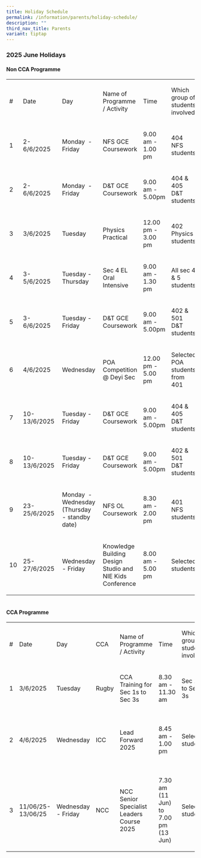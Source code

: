 ```yaml
---
title: Holiday Schedule
permalink: /information/parents/holiday-schedule/
description: ""
third_nav_title: Parents
variant: tiptap
---
```

<h3><strong>2025 June Holidays</strong></h3>
<h4><strong>Non CCA Programme</strong></h4>
<table style="minWidth: 225px">
<colgroup>
<col>
<col>
<col>
<col>
<col>
<col>
<col>
<col>
<col>
</colgroup>
<tbody>
<tr>
<td rowspan="1" colspan="1">
<p>#</p>
</td>
<td rowspan="1" colspan="1">
<p>Date</p>
</td>
<td rowspan="1" colspan="1">
<p>Day</p>
</td>
<td rowspan="1" colspan="1">
<p>Name of Programme / Activity</p>
</td>
<td rowspan="1" colspan="1">
<p>Time</p>
</td>
<td rowspan="1" colspan="1">
<p>Which group of students involved</p>
</td>
<td rowspan="1" colspan="1">
<p>List of Teachers Involved</p>
</td>
<td rowspan="1" colspan="1">
<p>Venue</p>
</td>
<td rowspan="1" colspan="1">
<p>Remarks</p>
</td>
</tr>
<tr>
<td rowspan="1" colspan="1">
<p>1</p>
</td>
<td rowspan="1" colspan="1">
<p>2-6/6/2025</p>
</td>
<td rowspan="1" colspan="1">
<p>Monday&nbsp; - Friday</p>
</td>
<td rowspan="1" colspan="1">
<p>NFS GCE Coursework</p>
</td>
<td rowspan="1" colspan="1">
<p>9.00 am - 1.00 pm</p>
</td>
<td rowspan="1" colspan="1">
<p>404 NFS students</p>
</td>
<td rowspan="1" colspan="1">
<p>Sng Gek Hoon</p>
</td>
<td rowspan="1" colspan="1">
<p>Computer Lab 3</p>
</td>
<td rowspan="1" colspan="1">
<p>&nbsp;</p>
</td>
</tr>
<tr>
<td rowspan="1" colspan="1">
<p>2</p>
</td>
<td rowspan="1" colspan="1">
<p>2-6/6/2025</p>
</td>
<td rowspan="1" colspan="1">
<p>Monday&nbsp; - Friday</p>
</td>
<td rowspan="1" colspan="1">
<p>D&amp;T GCE Coursework</p>
</td>
<td rowspan="1" colspan="1">
<p>9.00 am - 5.00pm</p>
</td>
<td rowspan="1" colspan="1">
<p>404 &amp; 405 D&amp;T students</p>
</td>
<td rowspan="1" colspan="1">
<p>Tan Boon Siew and Salahudeen</p>
</td>
<td rowspan="1" colspan="1">
<p>Workshop 1</p>
</td>
<td rowspan="1" colspan="1">
<p>&nbsp;</p>
</td>
</tr>
<tr>
<td rowspan="1" colspan="1">
<p>3</p>
</td>
<td rowspan="1" colspan="1">
<p>3/6/2025</p>
</td>
<td rowspan="1" colspan="1">
<p>Tuesday</p>
</td>
<td rowspan="1" colspan="1">
<p>Physics Practical</p>
</td>
<td rowspan="1" colspan="1">
<p>12.00 pm - 3.00 pm</p>
</td>
<td rowspan="1" colspan="1">
<p>402 Physics students</p>
</td>
<td rowspan="1" colspan="1">
<p>Tan Wei Zhi</p>
</td>
<td rowspan="1" colspan="1">
<p>Physics Lab 2</p>
</td>
<td rowspan="1" colspan="1">
<p>&nbsp;</p>
</td>
</tr>
<tr>
<td rowspan="1" colspan="1">
<p>4</p>
</td>
<td rowspan="1" colspan="1">
<p>3-5/6/2025</p>
</td>
<td rowspan="1" colspan="1">
<p>Tuesday -Thursday</p>
</td>
<td rowspan="1" colspan="1">
<p>Sec 4 EL Oral Intensive</p>
</td>
<td rowspan="1" colspan="1">
<p>9.00 am - 1.30 pm</p>
</td>
<td rowspan="1" colspan="1">
<p>All sec 4 &amp; 5 students</p>
</td>
<td rowspan="1" colspan="1">
<p>All English&nbsp; teachers who are available</p>
</td>
<td rowspan="1" colspan="1">
<p>Classrooms</p>
</td>
<td rowspan="1" colspan="1">
<p>&nbsp;</p>
</td>
</tr>
<tr>
<td rowspan="1" colspan="1">
<p>5</p>
</td>
<td rowspan="1" colspan="1">
<p>3-6/6/2025</p>
</td>
<td rowspan="1" colspan="1">
<p>Tuesday - Friday</p>
</td>
<td rowspan="1" colspan="1">
<p>D&amp;T GCE Coursework</p>
</td>
<td rowspan="1" colspan="1">
<p>9.00 am - 5.00pm</p>
</td>
<td rowspan="1" colspan="1">
<p>402 &amp; 501 D&amp;T students</p>
</td>
<td rowspan="1" colspan="1">
<p>Tan Boon Siew</p>
</td>
<td rowspan="1" colspan="1">
<p>Workshop 1</p>
</td>
<td rowspan="1" colspan="1">
<p>&nbsp;</p>
</td>
</tr>
<tr>
<td rowspan="1" colspan="1">
<p>6</p>
</td>
<td rowspan="1" colspan="1">
<p>4/6/2025</p>
</td>
<td rowspan="1" colspan="1">
<p>Wednesday&nbsp;</p>
</td>
<td rowspan="1" colspan="1">
<p>POA Competition @ Deyi Sec</p>
</td>
<td rowspan="1" colspan="1">
<p>12.00 pm - 5.00 pm</p>
</td>
<td rowspan="1" colspan="1">
<p>Selected POA students from 401</p>
</td>
<td rowspan="1" colspan="1">
<p>Cristy Lin</p>
</td>
<td rowspan="1" colspan="1">
<p>Deyi Secondary School</p>
</td>
<td rowspan="1" colspan="1">
<p>&nbsp;</p>
</td>
</tr>
<tr>
<td rowspan="1" colspan="1">
<p>7</p>
</td>
<td rowspan="1" colspan="1">
<p>10-13/6/2025&nbsp;</p>
</td>
<td rowspan="1" colspan="1">
<p>Tuesday - Friday</p>
</td>
<td rowspan="1" colspan="1">
<p>D&amp;T GCE Coursework</p>
</td>
<td rowspan="1" colspan="1">
<p>9.00 am - 5.00pm</p>
</td>
<td rowspan="1" colspan="1">
<p>404 &amp; 405 D&amp;T students</p>
</td>
<td rowspan="1" colspan="1">
<p>Tan Boon Siew and Salahudeen</p>
</td>
<td rowspan="1" colspan="1">
<p>Computer Lab 2</p>
</td>
<td rowspan="1" colspan="1">
<p>&nbsp;</p>
</td>
</tr>
<tr>
<td rowspan="1" colspan="1">
<p>8</p>
</td>
<td rowspan="1" colspan="1">
<p>10-13/6/2025</p>
</td>
<td rowspan="1" colspan="1">
<p>Tuesday - Friday</p>
</td>
<td rowspan="1" colspan="1">
<p>D&amp;T GCE Coursework</p>
</td>
<td rowspan="1" colspan="1">
<p>9.00 am - 5.00pm</p>
</td>
<td rowspan="1" colspan="1">
<p>402 &amp; 501 D&amp;T students</p>
</td>
<td rowspan="1" colspan="1">
<p>Tan Boon Siew</p>
</td>
<td rowspan="1" colspan="1">
<p>Computer Lab 2</p>
</td>
<td rowspan="1" colspan="1">
<p>&nbsp;</p>
</td>
</tr>
<tr>
<td rowspan="1" colspan="1">
<p>9</p>
</td>
<td rowspan="1" colspan="1">
<p>23-25/6/2025</p>
</td>
<td rowspan="1" colspan="1">
<p>Monday&nbsp; - Wednesday
<br>(Thursday&nbsp; - standby date)</p>
</td>
<td rowspan="1" colspan="1">
<p>NFS OL Coursework</p>
</td>
<td rowspan="1" colspan="1">
<p>8.30 am - 2.00 pm</p>
</td>
<td rowspan="1" colspan="1">
<p>401 NFS students</p>
</td>
<td rowspan="1" colspan="1">
<p>Soraya</p>
</td>
<td rowspan="1" colspan="1">
<p>Kitchen 1 and ITR 2</p>
</td>
<td rowspan="1" colspan="1">
<p>&nbsp;</p>
</td>
</tr>
<tr>
<td rowspan="1" colspan="1">
<p>10</p>
</td>
<td rowspan="1" colspan="1">
<p>25-27/6/2025</p>
</td>
<td rowspan="1" colspan="1">
<p>Wednesday - Friday</p>
</td>
<td rowspan="1" colspan="1">
<p>Knowledge Building Design Studio and NIE Kids Conference</p>
</td>
<td rowspan="1" colspan="1">
<p>8.00 am - 5.00 pm</p>
</td>
<td rowspan="1" colspan="1">
<p>Selected students</p>
</td>
<td rowspan="1" colspan="1">
<p>Lin Jiehui and Nicholas Ong</p>
</td>
<td rowspan="1" colspan="1">
<p>NIE</p>
</td>
<td rowspan="1" colspan="1">
<p>&nbsp;</p>
</td>
</tr>
</tbody>
</table>
<h4><br><strong>CCA Programme</strong></h4>
<table style="minWidth: 250px">
<colgroup>
<col>
<col>
<col>
<col>
<col>
<col>
<col>
<col>
<col>
<col>
</colgroup>
<tbody>
<tr>
<td rowspan="1" colspan="1">
<p>#</p>
</td>
<td rowspan="1" colspan="1">
<p>Date</p>
</td>
<td rowspan="1" colspan="1">
<p>Day</p>
</td>
<td rowspan="1" colspan="1">
<p>CCA</p>
</td>
<td rowspan="1" colspan="1">
<p>Name of Programme / Activity</p>
</td>
<td rowspan="1" colspan="1">
<p>Time</p>
</td>
<td rowspan="1" colspan="1">
<p>Which group of students involved</p>
</td>
<td rowspan="1" colspan="1">
<p>List of Teachers Involved</p>
</td>
<td rowspan="1" colspan="1">
<p>Venue</p>
</td>
<td rowspan="1" colspan="1">
<p>Remarks</p>
</td>
</tr>
<tr>
<td rowspan="1" colspan="1">
<p>1</p>
</td>
<td rowspan="1" colspan="1">
<p>3/6/2025</p>
</td>
<td rowspan="1" colspan="1">
<p>Tuesday</p>
</td>
<td rowspan="1" colspan="1">
<p>Rugby</p>
</td>
<td rowspan="1" colspan="1">
<p>CCA Training for Sec 1s to&nbsp; Sec 3s</p>
</td>
<td rowspan="1" colspan="1">
<p>8.30 am - 11.30 am</p>
</td>
<td rowspan="1" colspan="1">
<p>Sec 1s to Sec 3s&nbsp;</p>
</td>
<td rowspan="1" colspan="1">
<p>Viknesh</p>
</td>
<td rowspan="1" colspan="1">
<p>School Field and Basketball Court</p>
</td>
<td rowspan="1" colspan="1">
<p>&nbsp;</p>
</td>
</tr>
<tr>
<td rowspan="1" colspan="1">
<p>2</p>
</td>
<td rowspan="1" colspan="1">
<p>4/6/2025</p>
</td>
<td rowspan="1" colspan="1">
<p>Wednesday</p>
</td>
<td rowspan="1" colspan="1">
<p>ICC</p>
</td>
<td rowspan="1" colspan="1">
<p>Lead Forward 2025</p>
</td>
<td rowspan="1" colspan="1">
<p>8.45&nbsp; am - 1.00 pm&nbsp;</p>
</td>
<td rowspan="1" colspan="1">
<p>Selected students</p>
</td>
<td rowspan="1" colspan="1">
<p>Leroy Lee</p>
</td>
<td rowspan="1" colspan="1">
<p>The Minds Cafe Megastore</p>
</td>
<td rowspan="1" colspan="1">
<p>No teacher chaperone. IMDA staff on site to ensure safety.</p>
</td>
</tr>
<tr>
<td rowspan="1" colspan="1">
<p>3</p>
</td>
<td rowspan="1" colspan="1">
<p>11/06/25-13/06/25</p>
</td>
<td rowspan="1" colspan="1">
<p>Wednesday - Friday</p>
</td>
<td rowspan="1" colspan="1">
<p>NCC</p>
</td>
<td rowspan="1" colspan="1">
<p>NCC Senior Specialist Leaders Course 2025</p>
</td>
<td rowspan="1" colspan="1">
<p>7.30 am (11 Jun) to 7.00 pm (13 Jun)</p>
</td>
<td rowspan="1" colspan="1">
<p>Selected students</p>
</td>
<td rowspan="1" colspan="1">
<p>Christopher Hoan</p>
</td>
<td rowspan="1" colspan="1">
<p>NCC Campus, Amoy Quee Camp</p>
</td>
<td rowspan="1" colspan="1">
<p>No teacher chaperone. NCC HQ on site to ensure safety.</p>
</td>
</tr>
</tbody>
</table>
<p></p>